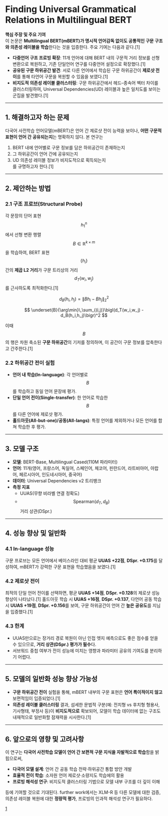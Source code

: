 # Finding Universal Grammatical Relations in Multilingual BERT

**핵심 주장 및 주요 기여**  
이 논문은 **Multilingual BERT(mBERT)가 명시적 언어감독 없이도 공통적인 구문 구조와 의존성 레이블을 학습**한다는 것을 입증한다. 주요 기여는 다음과 같다.[1]
- **다중언어 구조 프로빙 확장**: 11개 언어에 대해 BERT 내의 구문적 거리 정보를 선형 변환으로 복원하고, 기존 단일언어 연구를 다중언어 설정으로 확장했다.[1]
- **공유된 구문 하위공간 발견**: 서로 다른 언어에서 학습된 구문 하위공간이 **제로샷 전이**를 통해 타언어 구문을 복원할 수 있음을 보였다.[1]
- **비지도적 의존성 레이블 클러스터링**: 구문 하위공간에서 헤드–종속어 벡터 차이를 클러스터링하여, Universal Dependencies(UD) 레이블과 높은 일치도를 보이는 군집을 발견했다.[1]

***

## 1. 해결하고자 하는 문제  
다국어 사전학습 언어모델(mBERT)은 언어 간 제로샷 전이 능력을 보이나, **어떤 구문적 표현이 언어 간 공유되는지**는 명확하지 않다. 본 연구는  
1) BERT 내에 언어별로 구문 정보를 담은 하위공간이 존재하는지  
2) 그 하위공간이 언어 간에 공유되는지  
3) UD 의존성 레이블 정보가 비지도적으로 획득되는지  
를 규명하고자 한다.[1]

***

## 2. 제안하는 방법  
### 2.1 구조 프로브(Structural Probe)  
각 문장의 단어 표현 $$h_1^n$$에서 선형 변환 행렬 $$B\in\mathbb{R}^{k\times m}$$을 학습하여, BERT 표현 $$\{h_i\}$$ 간의 **제곱 L2 거리**가 구문 트리상의 거리 $$d_T(w_i,w_j)$$를 근사하도록 최적화한다.[1]

$$
d_B(h_i,h_j) = \|B h_i - B h_j\|_2^2
$$

$$
\underset{B}{\arg\min}\,\sum_{(i,j)}\bigl(d_T(w_i,w_j) - d_B(h_i,h_j)\bigr)^2
$$

이때 $$B$$의 행은 차원 축소된 **구문 하위공간**의 기저를 정의하며, 이 공간이 구문 정보를 압축한다고 간주한다.[1]

### 2.2 하위공간 전이 실험  
- **언어 내 학습(In-language)**: 각 언어별로 $$B$$를 학습하고 동일 언어 문장에 평가.  
- **단일 언어 전이(Single-transfer)**: 한 언어로 학습한 $$B$$를 다른 언어에 제로샷 평가.  
- **홀드아웃(All-but-one)/공동(All-langs)**: 특정 언어를 제외하거나 모든 언어를 합쳐 학습한 후 평가.  

***

## 3. 모델 구조  
- **모델**: BERT-Base, Multilingual Cased(110M 파라미터)  
- **언어**: 11개(영어, 프랑스어, 독일어, 스페인어, 체코어, 핀란드어, 라트비아어, 아랍어, 페르시아어, 인도네시아어, 중국어)  
- **데이터**: Universal Dependencies v2 트리뱅크  
- **측정 지표**  
  - UUAS(무향 비라벨 연결 정확도)  
  - $$\text{Spearman}(d_T,d_B)$$ 거리 상관(DSpr.)  

***

## 4. 성능 향상 및 일반화  
### 4.1 In-language 성능  
구문 프로브는 모든 언어에서 베이스라인 대비 평균 **UUAS +22점**, **DSpr. +0.175**를 달성하여, mBERT가 강력한 구문 표현을 학습했음을 보였다.[1]

### 4.2 제로샷 전이  
최적의 단일 언어 전이를 선택하면, 평균 **UUAS +14점**, **DSpr. +0.128**의 제로샷 성능 향상이 나타났다.[1]
홀드아웃 학습 시 **UUAS +16점**, **DSpr. +0.137**, 다언어 공동 학습 시 **UUAS +19점**, **DSpr. +0.156**를 보여, 구문 하위공간이 언어 간 **높은 공유도**를 지님을 입증했다.[1]

### 4.3 한계  
- UUAS만으로는 장거리 경로 복원이 아닌 인접 엣지 예측으로도 좋은 점수를 얻을 수 있으므로, **거리 상관(DSpr.) 평가가 필수**다.  
- 서브워드 중첩 여부가 전이 성능에 미치는 영향과 파라미터 공유의 기여도를 분리하기 어렵다.  

***

## 5. 모델의 일반화 성능 향상 가능성  
- **구문 하위공간 전이** 실험을 통해, mBERT 내부의 구문 표현은 **언어 특이적이지 않고** 보편적임이 입증되었다.[1]
- **의존성 레이블 클러스터링** 결과, 섬세한 문법적 구분(예: 전치형 vs 후치형 형용사, 기사형태, 부정사 등)이 **비지도적으로** 확보되어, 모델이 학습 데이터에 없는 구조도 내재적으로 일반화할 잠재력을 시사한다.[1]

***

## 6. 앞으로의 영향 및 고려사항  
이 연구는 **다국어 사전학습 모델이 언어 간 보편적 구문 지식을 자발적으로 학습**함을 밝힘으로써,  
- **다국어 모델 설계**: 언어 간 공동 학습 전략·하위공간 통합 방안 개발  
- **효율적 전이 학습**: 소자원 언어 제로샷·소량지도 학습에의 활용  
- **프로빙 해석성 연구**: 비지도적 클러스터링 기법으로 모델 내부 구조를 더 깊이 이해  

등에 기여할 것으로 기대된다. further work에서는 XLM-R 등 다른 모델에 대한 검증, 의존성 레이블 복원에 대한 **정량적 평가**, 프로빙의 인과적 해석성 연구가 필요하다.

[1](https://ppl-ai-file-upload.s3.amazonaws.com/web/direct-files/attachments/65988149/53c9c30f-fe89-4976-925b-270e9fee51c2/2005.04511v2.pdf)
